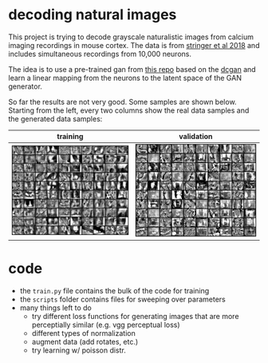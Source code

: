 # decoding natural images
This project is trying to decode grayscale naturalistic images from calcium imaging recordings in mouse cortex. The data is from [stringer et al 2018](https://github.com/MouseLand/stringer-pachitariu-et-al-2018b) and includes simultaneous recordings from 10,000 neurons.

The idea is to use a pre-trained gan from [this repo](https://github.com/csinva/pytorch_gan_pretrained) based on the [dcgan](https://github.com/pytorch/examples/tree/master/dcgan) and learn a linear mapping from the neurons to the latent space of the GAN generator.

So far the results are not very good. Some samples are shown below. Starting from the left, every two columns show the real data samples and the generated data samples:


| training                                            | validation                                           |
| ------------------------------------------------------------ | ------------------------------------------------------ |
| ![train](results/9900_samples.png) | ![val](results/9900_samples_val.png) |

# code
- the `train.py` file contains the bulk of the code for training
- the `scripts` folder contains files for sweeping over parameters
- many things left to do
  - try different loss functions for generating images that are more perceptially similar (e.g. vgg perceptual loss)
  - different types of normalization
  - augment data (add rotates, etc.)
  - try learning w/ poisson distr.
